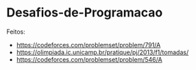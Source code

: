 # Desafios-de-Programacao

Feitos:
- https://codeforces.com/problemset/problem/791/A
- https://olimpiada.ic.unicamp.br/pratique/pj/2013/f1/tomadas/
- https://codeforces.com/problemset/problem/546/A

